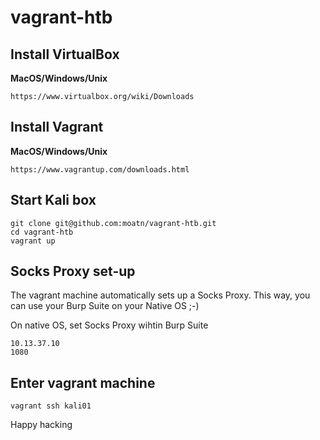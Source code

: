 # vagrant-htb

## Install VirtualBox

__MacOS/Windows/Unix__
```
https://www.virtualbox.org/wiki/Downloads
```

## Install Vagrant

__MacOS/Windows/Unix__
```
https://www.vagrantup.com/downloads.html
```

## Start Kali box

```
git clone git@github.com:moatn/vagrant-htb.git
cd vagrant-htb
vagrant up
```

## Socks Proxy set-up

The vagrant machine automatically sets up a Socks Proxy. This way, you can use your Burp Suite on your Native OS ;-) 

On native OS, set Socks Proxy wihtin Burp Suite
```
10.13.37.10
1080
```

## Enter vagrant machine

```
vagrant ssh kali01 
```

Happy hacking
